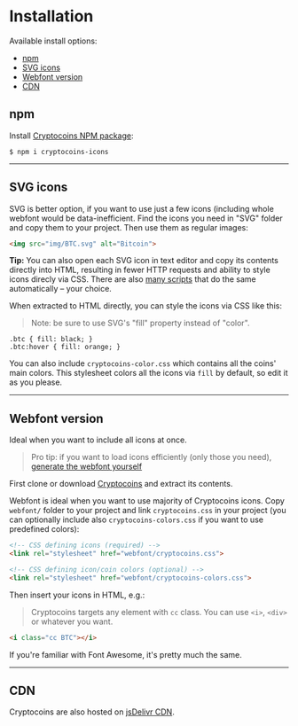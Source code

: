# Installation

Available install options:

- [npm](#npm)
- [SVG icons](#svg-icons)
- [Webfont version](#webfont-version)
- [CDN](#CDN)

## npm

Install [Cryptocoins NPM package](https://www.npmjs.com/package/cryptocoins-icons):

```
$ npm i cryptocoins-icons
```

---


## SVG icons

SVG is better option, if you want to use just a few icons (including whole webfont would be data-inefficient. Find the icons you need in "SVG" folder and copy them to your project. Then use them as regular images:

``` html
<img src="img/BTC.svg" alt="Bitcoin">
```

**Tip:** You can also open each SVG icon in text editor and copy its contents directly into HTML, resulting in fewer HTTP requests and ability to style icons direcly via CSS. There are also [many scripts](http://stackoverflow.com/questions/11978995/how-to-change-color-of-svg-image-using-css-jquery-svg-image-replacement) that do the same automatically – your choice.

When extracted to HTML directly, you can style the icons via CSS like this:

> Note: be sure to use SVG's "fill" property instead of "color".

```
.btc { fill: black; }
.btc:hover { fill: orange; }
```

You can also include `cryptocoins-color.css` which contains all the coins' main colors. This stylesheet colors all the icons via `fill` by default, so edit it as you please.

---


## Webfont version

Ideal when you want to include all icons at once.

> Pro tip: if you want to load icons efficiently (only those you need), [generate the webfont yourself](https://allien.work/blog/howto-generate-icon-webfont)

First clone or download [Cryptocoins](https://github.com/AllienWorks/cryptocoins) and extract its contents.

Webfont is ideal when you want to use majority of Cryptocoins icons. Copy `webfont/` folder to your project and link `cryptocoins.css` in your project (you can optionally include also `cryptocoins-colors.css` if you want to use predefined colors):

``` html
<!-- CSS defining icons (required) -->
<link rel="stylesheet" href="webfont/cryptocoins.css">

<!-- CSS defining icon/coin colors (optional) -->
<link rel="stylesheet" href="webfont/cryptocoins-colors.css">
```

Then insert your icons in HTML, e.g.:

> Cryptocoins targets any element with `cc` class. You can use `<i>`, `<div>` or whatever you want.

``` html
<i class="cc BTC"></i>
```

If you're familiar with Font Awesome, it's pretty much the same.

---


## CDN

Cryptocoins are also hosted on [jsDelivr CDN](https://www.jsdelivr.com/package/npm/cryptocoins-icons).
